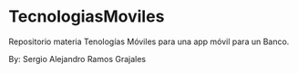 # TecnologiasMoviles
Repositorio materia Tenologías Móviles para una app móvil para un Banco.

By: Sergio Alejandro Ramos Grajales
